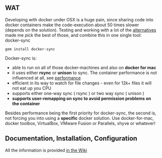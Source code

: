 ## WAT
Developing with docker under OSX is a huge pain, since sharing code into docker containers make the code-execution about 50 times slower (depends on the solution). Testing and working with a lot of the [alternatives](https://github.com/EugenMayer/docker_sync/wiki/Alternatives-to-docker-sync) made me pick the best of those, and combine this in one single tool: docker-sync

```
gem install docker-sync
```

Docker-sync is:
 - able to run on all of those docker-machines and also on **docker for mac**
 - it uses either **rsync** or **unison** to sync. The container performance is not influenced at all, see [performance](https://github.com/EugenMayer/docker_sync/wiki/4.-Performance)
 - efficient in its way to watch for file changes - even for 12k+ files it will not eat up you CPU
 - supports either one-way sync ( rsync ) or two way sync ( unison )
 - **supports user-remapping on sync to avoid permission problems on the container**

Besides performance being the first priority for docker-sync, the second is, not forcing you into using a **specific** docker solution. Use docker-for-mac, docker toolbox, VirtualBox, VMware Fusion or Parallels, xhyve or whatever!

## Documentation, Installation, Configuration

All the information is provided [in the Wiki](https://github.com/EugenMayer/docker_sync/wiki)